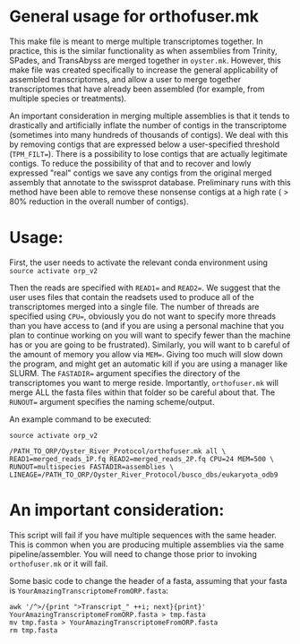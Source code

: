 # General usage for orthofuser.mk

This make file is meant to merge multiple transcriptomes together. In practice, this is the similar functionality as when assemblies from Trinity, SPades, and TransAbyss are merged together in  `oyster.mk`. However, this make file was created specifically to increase the general applicability of assembled transcriptomes, and allow a user to merge together transcriptomes that have already been assembled (for example, from multiple species or treatments).

An important consideration in merging multiple assemblies is that it tends to drastically and artificially inflate the number of contigs in the transcriptome (sometimes into many hundreds of thousands of contigs). We deal with this by removing contigs that are expressed below a user-specified threshold (`TPM_FILT=`). There is a possibility to lose contigs that are actually legitimate contigs. To reduce the possibility of that and to recover and lowly expressed "real" contigs we save any contigs from the original merged assembly that annotate to the swissprot database. Preliminary runs with this method have been able to remove these nonsense contigs at a high rate ( > 80% reduction in the overall number of contigs).

# Usage:
First, the user needs to activate the relevant conda environment using `source activate orp_v2`

Then the reads are specified with `READ1=` and `READ2=`. We suggest that the user uses files that contain the readsets used to produce all of the transcriptomes merged into a single file. The number of threads are specified using `CPU=`, obviously you do not want to specify more threads than you have access to (and if you are using a personal machine that you plan to continue working on you will want to specify fewer than the machine has or you are going to be frustrated). Similarly, you will want to b careful of the amount of memory you allow via `MEM=`. Giving too much will slow down the program, and might get an automatic kill if you are using a manager like SLURM. The `FASTADIR=` argument specifies the directory of the transcriptomes you want to merge reside. Importantly, `orthofuser.mk` will merge ALL the fasta files within that folder so be careful about that. The `RUNOUT=` argument specifies the naming scheme/output.

An example command to be executed:

```
source activate orp_v2

/PATH_TO_ORP/Oyster_River_Protocol/orthofuser.mk all \
READ1=merged_reads_1P.fq READ2=merged_reads_2P.fq CPU=24 MEM=500 \
RUNOUT=multispecies FASTADIR=assemblies \
LINEAGE=/PATH_TO_ORP/Oyster_River_Protocol/busco_dbs/eukaryota_odb9
```

# An important consideration:
This script will fail if you have multiple sequences with the same header. This is common when you are producing multiple assemblies via the same pipeline/assembler. You will need to change those prior to invoking `orthofuser.mk` or it will fail.

Some basic code to change the header of a fasta, assuming that your fasta is `YourAmazingTranscriptomeFromORP.fasta`:
```
awk '/^>/{print ">Transcript_" ++i; next}{print}' YourAmazingTranscriptomeFromORP.fasta > tmp.fasta
mv tmp.fasta > YourAmazingTranscriptomeFromORP.fasta
rm tmp.fasta
```
